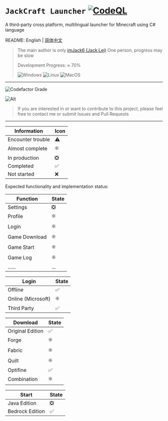 # `JackCraft Launcher` [![CodeQL](https://github.com/imJack6/JackCraftLauncher/actions/workflows/codeql.yml/badge.svg)](https://github.com/imJack6/JackCraftLauncher/actions/workflows/codeql.yml)

A third-party cross platform, multilingual launcher for Minecraft using C# language

README: English | [简体中文](README.md)

> The main author is only [imJack6 (Jack Lei)](https://github.com/imJack6) One person, progress may be slow
>
> Development Progress: ≈ 70%
>
> ![Windows](https://img.shields.io/badge/Windows-0078D6?style=for-the-badge&logo=windows&logoColor=white)
> ![Linux](https://img.shields.io/badge/Linux-FCC624?style=for-the-badge&logo=linux&logoColor=black)
> ![MacOS](https://img.shields.io/badge/mac%20os-000000?style=for-the-badge&logo=apple&logoColor=white)

---------------------

![Codefactor Grade](https://img.shields.io/codefactor/grade/github/imJack6/JackCraftLauncher?logo=codefactor&style=for-the-badge)

![Alt](https://repobeats.axiom.co/api/embed/993d2a1760013210fdb331dd9aff324a6b2ed82f.svg)

> If you are interested in or want to contribute to this project, please feel free to contact me or submit Issues and
> Pull Requests

---------------------

| Information	      | Icon	 |
|-------------------|-------|
| Encounter trouble | ⚠️    |
| Almost complete   | ❇️    |
| In production     | ❎     |
| Completed         | ✅     |
| Not started       | ❌     |

Expected functionality and implementation status:

| Function      | State |
|---------------|-------|
| Settings      | ❎     |
| Profile       | ❇️    |
| Login         | ❇️    |
| Game Download | ❇️    |
| Game Start	   | ❇️    |
| Game Log		    | ❇️    |
| ......		      | ...   |

| Login              | State |
|--------------------|-------|
| Offline            | ✅     |
| Online (Microsoft) | ❇️    |
| Third Party        | ✅     |

| Download          | State |
|-------------------|-------|
| Original Edition	 | ✅     |
| Forge	            | ❇️    |
| Fabric	           | ❇️    |
| Quilt	            | ❇️    |
| Optifine          | ✅     |
| Combination	      | ❇️    |

| Start           | State |
|-----------------|-------|
| Java Edition    | ❎     |
| Bedrock Edition | ✅️    |